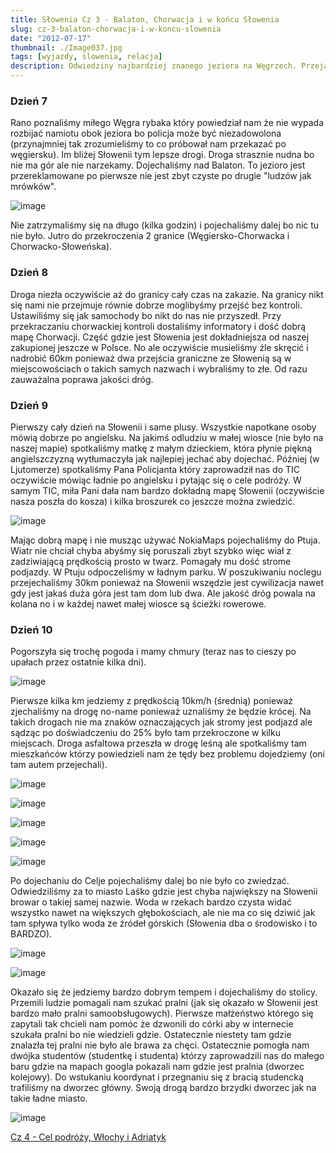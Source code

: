 ```yaml
---
title: Słowenia Cz 3 - Balaton, Chorwacja i w końcu Słowenia
slug: cz-3-balaton-chorwacja-i-w-koncu-slowenia
date: "2012-07-17"
thumbnail: ./Image037.jpg
tags: [wyjazdy, slowenia, relacja]
description: Odwiedziny najbardziej znanego jeziora na Węgrzech. Przejazd przez Chorwację i długo wyczekiwana Słowenia.
---
```


### Dzień 7
Rano poznaliśmy miłego Węgra rybaka który powiedział nam że nie wypada rozbijać namiotu obok jeziora bo policja może być niezadowolona (przynajmniej tak zrozumieliśmy to co próbował nam przekazać po węgiersku). Im bliżej Słowenii tym lepsze drogi. Droga strasznie nudna bo nie ma gór ale nie narzekamy. Dojechaliśmy nad Balaton. To jezioro jest przereklamowane po pierwsze nie jest zbyt czyste po drugie "ludzów jak mrówków". 

![image](./Image027.jpg)

Nie zatrzymaliśmy się na długo (kilka godzin) i pojechaliśmy dalej bo nic tu nie było. Jutro do przekroczenia 2 granice (Węgiersko-Chorwacka i Chorwacko-Słoweńska).


### Dzień 8
Droga niezła oczywiście aż do granicy cały czas na zakazie. Na granicy nikt się nami nie przejmuje równie dobrze moglibyśmy przejść bez kontroli. Ustawiliśmy się jak samochody bo nikt do nas nie przyszedł. Przy przekraczaniu chorwackiej kontroli dostaliśmy informatory i dość dobrą mapę Chorwacji. Część gdzie jest Słowenia jest dokładniejsza od naszej zakupionej jeszcze w Polsce. No ale oczywiście musieliśmy źle skręcić i nadrobić 60km ponieważ dwa przejścia graniczne ze Słowenią są w miejscowościach o takich samych nazwach i wybraliśmy to złe. Od razu zauważalna poprawa jakości dróg. 

### Dzień 9
Pierwszy cały dzień na Słowenii i same plusy. Wszystkie napotkane osoby mówią dobrze po angielsku. Na jakimś odludziu w małej wiosce (nie było na naszej mapie) spotkaliśmy matkę z małym dzieckiem, która płynie piękną angielszczyzną wytłumaczyła jak najlepiej jechać aby dojechać. Później (w Ljutomerze) spotkaliśmy Pana Policjanta który zaprowadził nas do TIC oczywiście mówiąc ładnie po angielsku i pytając się o cele podróży. W samym TIC, miła Pani dała nam bardzo dokładną mapę Słowenii (oczywiście nasza poszła do kosza) i kilka broszurek co jeszcze można zwiedzić. 

![image](./Image026.jpg)

Mając dobrą mapę i nie musząc używać NokiaMaps pojechaliśmy do Ptuja. Wiatr nie chciał chyba abyśmy się poruszali zbyt szybko więc wiał z zadziwiającą prędkością prosto w twarz. Pomagały mu dość strome podjazdy. W Ptuju odpoczeliśmy w ładnym parku. W poszukiwaniu noclegu przejechaliśmy 30km ponieważ na Słowenii wszędzie jest cywilizacja nawet gdy jest jakaś duża góra jest tam dom lub dwa. Ale jakość dróg powala na kolana no i w każdej nawet małej wiosce są ścieżki rowerowe. 
### Dzień 10
Pogorszyła się trochę pogoda i mamy chmury (teraz nas to cieszy po upałach przez ostatnie kilka dni). 

![image](./Image033.jpg)

Pierwsze kilka km jedziemy z prędkością 10km/h (średnią) ponieważ zjechaliśmy na drogę no-name ponieważ uznaliśmy że będzie krócej. Na takich drogach nie ma znaków oznaczających jak stromy jest podjazd ale sądząc po doświadczeniu do 25% było tam przekroczone w kilku miejscach. Droga asfaltowa przeszła w drogę leśną ale spotkaliśmy tam mieszkańców którzy powiedzieli nam że tędy bez problemu dojedziemy (oni tam autem przejechali). 

![image](./Image029.jpg)

![image](./Image030.jpg)

![image](./Image031.jpg)

![image](./Image032.jpg)

![image](./Image034.jpg)

Po dojechaniu do Celje pojechaliśmy dalej bo nie było co zwiedzać. Odwiedziliśmy za to miasto Laśko gdzie jest chyba największy na Słowenii browar o takiej samej nazwie. Woda w rzekach bardzo czysta widać wszystko nawet na większych głębokościach, ale nie ma co się dziwić jak tam spływa tylko woda ze źródeł górskich (Słowenia dba o środowisko i to BARDZO). 

![image](./Image035.jpg)

![image](./Image036.jpg)

Okazało się że jedziemy bardzo dobrym tempem i dojechaliśmy do stolicy. Przemili ludzie pomagali nam szukać pralni (jak się okazało w Słowenii jest bardzo mało pralni samoobsługowych). Pierwsze małżeństwo którego się zapytali tak chcieli nam pomóc że dzwonili do córki aby w internecie szukała pralni bo nie wiedzieli gdzie. Ostatecznie niestety tam gdzie znalazła tej pralni nie było ale brawa za chęci. Ostatecznie pomogła nam dwójka studentów (studentkę i studenta) którzy zaprowadzili nas do małego baru gdzie na mapach googla pokazali nam gdzie jest pralnia (dworzec kolejowy). Do wstukaniu koordynat i przegnaniu się z bracią studencką trafiliśmy na dworzec główny. Swoją drogą bardzo brzydki dworzec jak na takie ładne miasto.

![image](./Image038.jpg)

[Cz 4 - Cel podróży, Włochy i Adriatyk](/post/cz-4-cel-podrozy-wlochy-i-adriatyk)